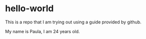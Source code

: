 # hello-world
This is a repo that I am trying out using a guide provided by github. 

My name is Paula, I am 24 years old.
